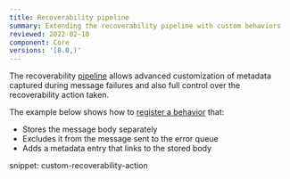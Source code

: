 ```yaml
---
title: Recoverability pipeline
summary: Extending the recoverability pipeline with custom behaviors
reviewed: 2022-02-10
component: Core
versions: '[8.0,)'
---
```


The recoverability [pipeline](/nervicebus/pipeline) allows advanced customization of metadata captured during message failures and also full control over the recoverability action taken.

The example below shows how to [register a behavior](/nservicebus/pipeline/manipulate-with-behaviors.md#add-a-new-step) that:

- Stores the message body separately
- Excludes it from the message sent to the error queue
- Adds a metadata entry that links to the stored body

snippet: custom-recoverability-action
